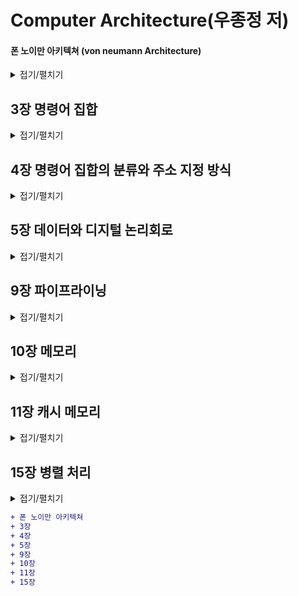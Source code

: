Computer Architecture(우종정 저)
==========

#### 폰 노이만 아키텍쳐 (von neumann Architecture)
<details>
  <summary>접기/펼치기</summary>

ENIAC 개발 프로젝트의 고문 존 폰 노이만John von Neumann이 제안한 `프로그램 내장식 컴퓨터 stored program computer` 입니다. 컴퓨터 내부에 프로그램과 데이터를 저장하여 컴퓨터가 필요한 내용을 순서에 따라 인출하고 해독하도록 구성하였습니다.

<img src="https://upload.wikimedia.org/wikipedia/commons/thumb/e/e5/Von_Neumann_Architecture.svg/1920px-Von_Neumann_Architecture.svg.png" height = "300" width = "600">

[위키](https://ko.wikipedia.org/wiki/%ED%8F%B0_%EB%85%B8%EC%9D%B4%EB%A7%8C_%EA%B5%AC%EC%A1%B0)

</details>

## 3장 명령어 집합

<details>
  <summary>접기/펼치기</summary>
  
- 명령어는 CPU가 사용하는 언어이고, `명령어 집합 Instruction Set`은 특정 CPU를 위해 정의된 명령어 모음을 의미합니다. `명령어 집합 구조 Instruction Set Architecture`는 작성된 프로그램과 그 프로그램을 수행할 컴퓨터 하드웨어 사이의 인터페이스에 대한 정의 혹은 명세라고 볼 수 있습니다. 명령어 집합 구조는
  - 컴퓨터 하드웨어가 어떤 연산을 수행할 수 있고, 각 연산에 어떤 데이터가 필요한지를 명시합니다.
  - 사용할 수 있는 데이터의 표현 방식, 즉 `데이터 형식data type`을 명시합니다.
  - 데이터의 위치에 대한 정보를 알려주는 `주소 지정 방식addressing mode`을 명시합니다.

- 일반적으로 연산은 전송/처리/제어/입출력 연산으로 구분됩니다.
  - 전송 연산 : CPU 내의 레지스터와 메모리 사이에 데이터를 교환하는 적재 및 저장 연산입니다. `LDA`, `STA` 명령어가 이에 해당됩니다.
  - 처리 연산 : `산술 논리 장치 arithmetic logic unit(ALU)` 를 사용하여 데이터를 조작하는 연산입니다. 연산의 종류에 따라 일항/이항/삼항 연산자로 구분되며 `ADD`, `SUB`와 같은 명령어가 있습니다.
  - 제어 연산 : CPU의 제어장치가 프로그램의 실행 순서를 제어하는 연산입니다. 반복문/조건문/프로시저 등에서 명령을 비순차적으로 실행할 때 `무조건 분기 unconditional branch`, `조건 분기 conditional branch`, `프로시저 호출/복귀 cal proc/ret`, `인터럽트 interrupt` 을 활용하는 것을 예로 들 수 있습니다. `HLT`, `RET` 등의 명령어가 있습니다.
  - 입출력 연산 : CPU 내의 레지스터와 외부 장치 사이의 데이터 이동을 수행하는 연산입니다. 데이터를 전송하므로 전송 연산에 포함되기도 합니다.
  
- 대부분의 명령어는 3개의 피연산자 주소를 가지기 때문에 `3-주소 명령어`라고 합니다. `누산기 Accumulator(ACC)`를 사용하는 경우, 피연산자로 누산기를 명시할 필요가 없어서 근원지 피연산자 중의 하나만 명시하므로 `1-주소 명령어`가 됩니다. `스택stack`을 사용하는 명령어는 피연산자의 대한 위치를 명시할 필요가 없기 때문에 `0-주소 명령어`가 됩니다.
  - CPU 내부에 소규모 기억장치(누산기)를 포함한다면 폰노이만 병목에 발생하는 트래픽을 크게 감소시킬 수 있습니다. 반복적으로 사용되는 데이터를 위한 메모리 접근을 줄여주고, 명령어의 길이가 축소되어 명령어 인출을 위한 트래픽이 감소되기 때문입니다.

- CPU의 기본 구성은 다음과 같습니다.
  - 제어장치는 명령어를 해석하고 실행합니다. `프로그램 계수기 PC` 와 `명령어 레지스터 IR`가 여기 포함됩니다.
  - `산술 논리 장치 arithmetic logic unit(ALU)` 는 범용 연산을 수행합니다. `누산기 ACC`가 여기 포함됩니다. 
  - `프로그램 계수기 Program counter(PC)`는 다음에 실행할 명령어의 주소를 보관하는 레지스터입니다. 명령어를 인출한 후에 명령어 길이만큼 값을 장가시켜 다음 명령어를 가리킵니다. 조건/무조건 분기 명령어를 통해 프로그램의 흐름을 변경할 수 있습니다.
  - `명령어 레지스터 instruction register(IR)` 는 가장 최근에 인출한 명령어를 보관하는 레지스터입니다.
  - `누산기 Accumulator(ACC)` 는 데이터를 일시적으로 보관하는 레지스터입니다.
  - `메모리 주소 레지스터memory address register(MAR)` 은 CPU가 메모리에 접근하기 위해 참조하려는 데이터의 주소를 버퍼를 말합니다.
  - `메모리 버퍼 레지스터memory buffer register(MBR)` 은 프로세서가 메모리로부터 읽거나 메모리에 저장할 데이터 자체를 보관하기 위한 버퍼를 말합니다. `메모리 데이터 레지스터memory data register(MDR)` 이라고도 합니다.
  - cpu가 메모리의 데이터를 읽는 것을 `적재load`, 메모리에 데이터를 기록하는 것을 `저장store` 라고 합니다. cpu가 데이터를 적재하거나 저장할 때는 MAR 과 MBR을 사용합니다.

- `프로시저procedure` 는 프로그래밍 언어 또는 사용 방법에 따라 `서브루틴subroutine`, `함수function`, `메소드method`, `서브프로그램subprogram` 으로 불리기도 합니다. 프로시저는 특정 작업을 하나의 패키지처럼 수행하기 위한 일련의 명령어를 의미하며, 이때 명령어를 모듈화하여 사용합니다. 특정 작업이 필요한 곳이라면 어디에서든지 몇 번이라도 호출할 수 있습니다.
  - 프로그램의 중복된 코드를 줄이며, `코드 재사용률code reuse`을 높입니다.
  - 프로그램 구현의 상세 내역을 숨겨줍니다. 이를 통해 구현 내역을 추상화 시킬 수 있습니다.
  - 명령어 그룹을 프로시저의 이름으로 나타내기 때문에 프로그램의 의미를 쉽게 파악할 수 있습니다.
  - 프로시저를 호출할 때 `cal proc (proc : 프로시저 이름)` 과 같은 명령어를 사용하며 이때 `스택의 최상위Top of stack(TOS)`에 `복귀 주소 return address`를 저장합니다. 그 후 프로시저의 명령어를 전부 수행하면 `ret` 명령어를 통해 프로시저를 호출한 프로그램으로 복귀시킵니다.

</details>

## 4장 명령어 집합의 분류와 주소 지정 방식

<details>
  <summary>접기/펼치기</summary>
  
- 명령어 내부에 명시적으로 나타난 피연산자의 수에 따라 0-주소 명령어, 1-주소 명령어, 2-주소 명령어 등으로 분류합니다.
  - 0-주소 명령어는 스택 컴퓨터에서 사용됩니다. 연산자를 스택에 올려, 스택의 윗 부분의 값들을 피연산자로 활용합니다.
  - 1-주소 명령어는 누산기 컴퓨터에서 사용됩니다. 누산기의 값을 피연산자로 활용합니다.
  - 2-주소/ 3-주소 명령어는 범용 레지스터 컴퓨터에서 사용됩니다. 다수의 레지스터를 활용해 연산합니다.

- 범용 레지스터 컴퓨터 중에서 적재 명령어와 저장 명령어만 메모리에 접근할 수 있도록 제한하는 컴퓨터를 적재/저장 명령어 컴퓨터라고 합니다.
- 범용 레지스터 컴퓨터는 메모리 주소에 비해 짧은 레지스터 주소를 사용하므로 명령어의 길이가 축소되고, 또한 사용 빈도가 높은 데이터가 레지스터에 있기 때문에 메모리 트래픽이 줄어드는 효과가 큽니다.

- `워드word` 는 명령어와 데이터를 포함할 수 있는 메모리 구성 요소 중 하나이며 cpu에서 사용되는 고정 크기의 데이터 단위입니다.
- 주소 지정 단위는 아키텍처에 의해 직접 명시될 수 있는 정보의 최소 단위를 명시하며, 주소 해상도를 결정합니다. 메모리가 데이터를 담는 그릇의 집합이라고 한다면, 메모리 주소는 그릇에 붙이는 번호표이고, 주소지정 단위는 그릇의 크기를 뜻합니다.

- 메모리 정렬은 데이터와 명령어가 자신의 길이에 대한 배수의 주소에 위치하도록 강제하는 방식으로, 컴퓨터를 구현할 때 실행 속도를 높이기 위해 필요한 사항입니다.
  - 2바이트로 구성된 명령어와 데이터는 2의 배수로 시작되는 주소를 갖고
  - 4바이트로 구성된 명령어와 데이터는 4의 배수로 시작되는 주소를 갖도록 강제합니다.
- 엔디언은 하나의 워드에포함된 바이트를 배열하는 방법을 의미합니다. 빅 엔디언 방식은 큰 단위의 바이트가 앞자리에 위치하고, 리틀 엔디언 방식은 작은 단위의 바이트가 앞자리에 위치합니다.

- 주소 지정 방식은 명령어의 일부를 사용하여 데이터가 실제 위치한 유효 주소를 결정하는 방법입니다.
  - 즉치 주소 지정 방식/ 묵시 주소 지정 방식/ 레지스터 직접 주소 지정 방식/ 직접 주소 지정 방식 등으로 나뉘어 집니다.
  
- `RISC reduced instruction set computer` 구조는 자주 사용하는 소수의 명령어만을 명령어 집합에 포함하여 하나의 사이클에 실행시키는 방식의 아키텍쳐입니다.
  - RISC 구조의 명령어는 기계어에 가까운 구조로서 소프트웨어를 강조합니다.
  - 단순한 명령어는 하나의 사이클 내에서 실행할 수 있으며, 또한 짧은 사이클 시간도 허용하기 때문에 `파이프라인pipeline` 구현에 적합합니다.
  - 단순한 명령어는 `마이크로 명령어microinstruction`와 거의 일치하며 복잡한 명령어도 단순 명령어의 조합으로 구현합니다.
  - 짧은 사이클 시간을 가집니다. 단순 명령어를 실행하는 데이터 경로가 간단하므로 명령어 실행에 필요한 사이클 시간이 짧습니다.
  - 적재 저장 구조를 사용합니다.
  - 고정된 길이의 명령어/ 단순 명령어 형식은 명령어를 빠르게 해독할 수 있게 합니다.
  - 제한된 종류의 주소 지정 방식. 데이터의 유효 주소를 계산할 필요가 없거나 계산 속도를 향상시킵니다.
  - `하버드 아키텍쳐havard architecture`. 명령어와 데이터가 독립적인 경로를 사용하기 때문에 메모리 대역폭이 증가합니다.
    - 하버드 아키텍쳐는 명령어와 데이터가 사용하는 데이터 경로를 분리하는 구조입니다. 데이터와 명령어가 데이터 경로, 메모리를 공유하는 폰 노이만 아키텍쳐와는 대조되는 형식입니다.
      - 메모리를 2개로 분할하여 명령어와 별도의 메모리에 저장합니다.
      - cpu의 제어장치와 연산장치를 별도의 버스로 각각 연결하여 명령어와 데이터를 병렬로 인출합니다.
- `CISC complex instruction set computer` 구조는 강력하고 복잡한 명령어까지 명령어 집합에 포함하여 코드 밀도를 높이는 아키텍쳐입니다.
  - CISC 구조는 고급언어에 가까운 구조로서 하드웨어를 강조합니다.
  - 복잡한 명령어를 사용하기 위해 가변 명령어 형식을 활용할 수 밖에 없는 특징을 가집니다. 피연산자의 개수가 고정되지 않으며, 많은 종류의 주소 지정 방식을 동반하고, 명령어의 길이를 알 수 없습니다.
  - 복잡한 프로그램 제어는 제어장치의 구성과 `파이프라인pipeline` 구현에 영향을 끼쳐, CISC 같은 경우 복잡하고 강력한 명령어가 실행시간을 증가시킵니다.
  - 컴퓨터의 성능에 있어 최종적으로 고려해야 할 것은 `CPI cycle per instruction`나 사이클 시간이 아니라 애플리케이션 실행 시간입니다. 이에 대해서 CISC가 RISC에 대해 항상 비효율적이라고 볼 수 없으며 최근에는 RISC와 CISC을 범용적으로 사용하는 추세입니다.
  
| 구분 | RISC | CISC |
|:---: | :---: | :---: |
|명령어 형식 | 고정적 | 가변적 |
|명령어 종류 | 적음 | 많음|
|명령어 길이 | 고정적 | 가변적 |
|적재/저장 구조 | 사용 | 미사용 |
|주소 지정 방식 | 단순하고 소수 | 복잡하고 다수|
|회로 구성 | 단순함 | 복잡함|
|장점 | 구현 용이, 파이프라이닝에 효율적 적용 | 호환성 양호, 코드 밀도 양호|
|예 | MIPS, ARM, PowerPC | 인텔x86, DEC VAX 11/780 |

</details>

## 5장 데이터와 디지털 논리회로

<details>
  <summary>접기/펼치기</summary>

- 유부호 정수의 표현 방법은 부호-크기 방식, 2의 보수 방식, 1의 보수 방식, 초과 코드 방식 등이 있습니다.
  - 부호-크기 방식은 가장 왼쪽 비트를 부호비트로 사용하고 나머지 비트는 크기로 사용합니다. 왼쪽 비트가 0일때 양수 1일때 음수를 나타냅니다.
    - 부호 비트만 바꾸면 음수를 양수로, 양수를 음수로 변환할 수 있습니다.
  - 1의 보수 방식은 음수를 표현하기 위해 각 비트를 0과 1 사이에 상호 반전하는 것입니다.
  - 부호-크기 방식과 1의 보수 방식은 양수와 음수 사이의 변환이 쉽지만 0이 2개 존재합니다.
  - 2의 보수 방식은 음수를 표현할 때 1의 보수값에서 +1을 합니다. 양수와 음수 사이의 변환이 복잡하지만 0은 하나입니다.
    - 그런데 0에 대한 표현의 유일성이 범위의 대칭성보다 더 중요하기 때문에 대부분의 아키텍처는 2의 보수 방식을 사용한다.
    - 2의 보수는 부호-크기 방식이나 1의 보수 방식과 달리 (int)의 경우 -2^31 부터 +2^31 - 1 을 표현할 수 있습니다. 

##### 4비트 유부호 정수 표현 방식
| 10진수 | 부호-크기 | 2의 보수 | 1의 보수 |
|:---: | :---: | :---: | :---: |
|+7| 0111 | 0111 | 0111 |
|+6| 0110 | 0110 | 0110 |
|+5| 0101 | 0101 | 0101 |
|+4| 0100 | 0100 | 0100 |
|+3| 0011 | 0011 | 0011 |
|+2| 0010 | 0010 | 0010 |
|+1| 0001 | 0001 | 0001 |
|+0| 0000 | 0000 | 0000 |
|-0| 1000 | - | 1111 |
|-1| 1001 | 1111 | 1110 |
|-2| 1010 | 1110 | 1101 |
|-3| 1011 | 1101 | 1100 |
|-4| 1100 | 1100 | 1011 |
|-5| 1101 | 1011 | 1010 |
|-6| 1110 | 1010 | 1001 |
|-7| 1111 | 1001 | 1000 |
|-8| - | 1000 | - |

- IEEE-754 표준에서 float은 1개의 부호비트, 8개의 지수 비트, 23개의 가수 비트를 가집니다. (double의 경우 부호 1, 지수 11, 가수 52)
  - 가수 부분을 표현할 때, 가장 왼쪽의 숫자는 반드시 1 이므로 이 부분은 따로 비트로 표현하지 않습니다. 이를 잠복 비트(hidden bit)라고 합니다.
  - 부호 S, 가수 M, 지수 E 에 대하여 실수 값 V 는 : V = (-1)^S * (1.M) * 2^(E - 127)
    - 예를 들어 float : C0C0000 에 대해 S = 1, E = 10000001, M = 10000000000000000000000 => V = (-1)^1 * (1.M) * 2 ^ (129 - 127) = -1 * 1.5 * 2^2 = -6.0 (여기서 1.M은 비트표현)
    
- BCD 코드는 2진화 10진 코드라고 불리며 숫자, 알파벳, 특수 기호를 나타내기 위해 6비트로 구성된 코드입니다.
- ASCII 코드는 미국 정보 교환 표준 부호(American Standard Code for Information Interchange)의 줄임말이며 미국 국립표준연구소(ANSI american national standards institute) 가 제정한, 알파벳을 사용하는 대표적인 문자코드입니다.
- 유니코드는 ASCII 코드와 같은 8비트 코드는 영문자를 부호화하기에는 문제가 없지만 한글, 한자, 일본어등 다양한 문자를 표현하는데 가지는 한계를 극복하고자 등장하였습니다.
  - 다국적 문자체계를 표현하기 위해 16비트 체계로 구성한 코드로서 만국 공통의 국제 문자 부호 체계(UCS universal Code System)을 의미합니다.

</details>

## 9장 파이프라이닝

<details>
  <summary>접기/펼치기</summary>

- `파이프라이닝pipelining` 은 명령어 처리 동작을 단계별로 나누고 이를 중첩적으로 수행함으로써 성능을 향상시키는 컴퓨터 기술입니다. 데이터 경로를 여러 단계로 분할하여 명령어가 수행할 작업을 병행 처리합니다.

- 파이프라이닝 기법에서는 다수의 명령어가 동시에 실행되기 때문에 임의의 단계에서 실행 중인 명령어가 다른 단계의 자원을 사용할 수 없습니다.
- 파이프라인이 이상적인 성능 향상을 도모하려면 무시할 수 있을 정도로 작은 래치 지연 시간, 충분한 데이터, 동일한 크기의 파이프라는 조건을 만족해야 하며, 명령어나 데이터 사이의 의존성에 의한 해저드가 없어야 합니다.

- 해저드는 명령어나 데이터가 준비되지 않아서 파이프라인을 멈춰야 하거나 새로운 명령어를 파이프라인에 투입할 경우 잘못된 결과가 초래되는 모든 상황이나 조건을 뜻합니다.
  - 해저드는 크게 구조적 해저드, 데이터 해저드, 명령어 해저드로 구분됩니다.
  - `구조적 해저드structural hazard`는 파이프라인에서 실행 중인 2개 이상의 명령어가 동일한 하드웨어 자원을 동시에 필요로 하여 파이프라인을 멈춰야 하는 상황을 뜻합니다. `자원 해저드resource hazard` 라고도 합니다.
  - `데이터 해저드 data hazard`는 연산할 데이터가 준비되지 않아서 파이프라인을 멈춰야 하는 모든 상황이나 조건을 뜻합니다. `데이터 종속data dependency`이라고도 합니다.
    - 쓰기 후 읽기(RAW read after write), 읽기 후 쓰기(WAR write after read), 쓰기 후 쓰기(WAW write after write) 로 구분됩니다.
    - 주로 선행 명령어나 후행 명령어의 동작에 의해 데이터가 갱신되고 이후 갱신된 데이터를 읽을 때 문제가 발생하는 상황을 일컫습니다.
  - `명령어 해저드instruction hazard`는 실행할 명령어가 결정되지 않았거나 준비되지 않아서 파이프라인을 멈춰야 하는 상황이나 조건으로 `분기 해저드branch hazard`, `제어 해저드control hazard`라고도 합니다.
  - 해저드를 해결하기 위한 방법으로 `전방 전달forwarding`, `지연 적재 delayed slot`, `지연 분기delayed branch`, `분기 예측branch prediction`등 을 활용합니다.

</details>

## 10장 메모리

<details>
  <summary>접기/펼치기</summary>

- `메인 메모리main memory`란 명령어 집합에 의해 정의된 메모리로서 **실행될 프로그램과 데이터가 머무는 장소**를 의미합니다.
  - Cpu 와 메모리는 물리적으로 메인보드의 `노스브리지north bridge`를 통해 서로 연결됩니다. 논리적으로는 주소버스와 데이터버스에 의해 연결되었다고 볼 수 있습니다.
  - 메모리로는 주로 DRAM이 사용되며, CPU는 `메모리 버퍼 레지스터 MBR memory buffer register`와 `메모리 주소 레지스터 MAR memory address register` 를 사용하여 메모리와 데이터를 교환합니다.

- 최대 메모리 용량은 주소 지정 기법에 달려 있습니다. 16비트 주소를 사용하는 컴퓨터의 최대 메모리 용량은 2^16 = 64K 이며, 32비트의 경우 4G 입니다.
- 데이터 버스는 일반적으로 컴퓨터가 사용하는 워드의 크기, 즉 메모리에 접근할 때마다 CPU 사이에 이동하는 데이터의 크기를 결정합니다.
  - 예를 들어, 데이터버스가 16비트라면 워드의 크기도 16비트이며 데이터버스가 32비트이면 워드의 크기도 32비트입니다.
  
- 메모리 지연 시간에는 메모리 접근 시간과 메모리 사이클 시간이 있습니다. 
  - `메모리 접근 시간memory access time`은 데이터 요청부터 데이터 도착까지의 시간입니다
  - `메모리 사이클 시간memory cycle time`은 연속된 데이터 2개의 읽기/쓰기 요청에 대한 시간 간격입니다.
  
- `RAM random access memory`는 `DRAM dynamic random access memory`과 `SRAM static random access meemory` 두 종류로 나누어 집니다.
  - DRAM의 경우 메모리 셀은 시간이 지남에 따라 누전되어 데이터가 사라지므로 데이터 유실을 막으려면 DRAM을 주기적으로 재충전해야 합니다.
  - RAM은 휘발성 메모리이므로 데이터를 유지하려면 전원이 필요합니다.

| 구분 | DRAM | SRAM |
|:---: | :---: | :---: |
|속도|느림|빠름|
|비트당 가격|저렴|비쌈|
|밀도|높음|낮음|
|전력 소모|적음|많음|
|재충전|필요 | 불필요|
|용도|메인 메모리|캐시|

- 메모리는 일반적으로 메모리 셀의 이차원 배열로 구성됩니다.
  - n 비트 주소와 m 비트 데이터를 가진 메모리 배열은 행이 2^n 개, 열이 m 개이므로, 2^n * m DRAM 이라고 합니다.
  
- `ROM read only memory`은 기본적으로 한 번 기록하면 데이터를 변경할 수 없는 메모리이지만, 데이터를 삭제하거나 기록할 수 있는 `PROM programmable ROM`, `EPROM erasable PROM`, `EEPROM electically erasable PROM` 등 다양한 변종이 있습니다.
  - RAM과 달리 비휘발성 메모리이므로 컴퓨터의 기본 구성에 대한 정보나 초기화 루틴, 부팅 프로그램의 경우 ROM 에 저장됩니다.
  
- 프로그램은 주소 공간의 일부에서 일정한 시간 동안 그룹 형태로 참조되는 경향이 있습니다. 이를 `지역성의 원리 principle of locality` 혹은 `참조의 지역성 locality of references`라 하며 두 가지 종류가 있습니다.
  - `시간적 지역성 temporal locality` 는 최근의 참조된 명령어나 데이터가 가까운 미래에 다시 참조되는 경향을 말합니다.
  - `공간적 지역성 spatial locality` 는 최근의 참조된 명령어나 데이터의 이웃이 가까운 미래에 참조되는 경향을 말합니다.
    - 예를 들어 특정 컨테이너 자료구조를 순회하는 경우 공간적 지역성이 나타납니다.

- 컴퓨터 메인 메모리로 사용되는 DRAM의 성능은 많이 향상되었지만, CPU의 빠른 속도를 따라가지 못하고 있습니다. 이런 CPU와 메모리의 속도 차이를 극보하기 위해 `계층적 메모리hierarchical memory` 시스템이 고안되었습니다.
  - 소용량의 속도가 빠른 메모리는 cpu에 가깝게 배치하고, 느리지만 대용량의 메모리를 cpu에 멀리 배치한 계층 구조입니다.
  - 메모리 계층 구조의 궁극적인 목적은 유효 접근 시간을 줄이는 것입니다. 

| 구분 | 레지스터 | 캐시 메모리 | 메모리 | 보조 기억 장치 |
|:---: | :---: | :---: | :---: | :---: |
| 전형적인 용량 | < 1KB | < 16MB | < 16GB | > 100GB |
| 구현 기술 | 다중 포트를 가진 맞춤 메모리, CMOS | 온칩이나 오프칩 CMOS 또는 SRAM | DRAM | 자기디스크, SSD |
| 접근 시간(ns) | 0.15 ~ 0.30 | 0.5 ~ 15 | 30 ~ 200 | 5,000,000 |
| 대역폭(MB/s) | 100.000 ~ 1.000.000 | 10.000 ~ 40.000 | 5.000 ~ 20.000 | 50 ~ 500 |
| 관리 | 컴파일러 | 하드웨어 | 운영체제 | 운영체제 또는 조작원 |

</details>

## 11장 캐시 메모리

<details>
  <summary>접기/펼치기</summary>

- 메인 메모리는 cpu에 비해 속도가 매우 느리기 때문에 메모리에 접근할 때마다 cpu를 효율적으로 사용할 수 없습니다. 이런 점을 보완하고자 cpu와 메모리 사이의 속도 차이를 줄이기 위해 고속 메모리인 `캐시 메모리 cache memory`를 완충 장치로 사용합니다. 
  - 캐시 메모리는 cpu와 메모리 사이의 속도 차이를 줄이기 위한 고속 메모리로 컴퓨터의 기능과는 관계가 없고 성능에만 영향을 미칩니다.
  - 일반적으로 컴퓨터 시스템은 캐시 메모리를 조작할 수 있는 명령어를 프로그래머에게 제공하지 않습니다.

- 캐시 메모리를 포함하는 컴퓨터 시스템의 경우, 메모리에 접근할 때 먼저 캐시에 접근하여 원하는 명령어나 데이터의 존재 여부를 확인합니다.
  - 이때 원하는 항목이 캐시에 있다면 `적중hit`, 없다면 `실패miss`라고 합니다.
  - 캐시의`적중률hit ratio`은 요청한 데이터를 캐시에서 찾을 확률을 의미합니다. `캐시 적중 횟수 / 전체 메모리 참조 횟수` 로 정의합니다.

- 캐시는 메모리보다 용량이 작기 때문에 다수의 메모리 블록이 동일한 캐시 블록에 사상됩니다. 따라서 메모리 블록을 캐시 속에 어떻게 배치하는지에 관한 전략도 중요합니다.
  - 블록 사상 방식은 캐시 블록과 메모리 블록을 대응시키는 방식으로 직접 사상, 완전 연관 사상, 집합 연관 사상 등이 있습니다.
  - 블록 교체 방식은 캐시 실패가 발생하고 캐시 메모리에 적절한 빈 블록이 없을 때 사용 중인 캐시 블록 가운데 어느 것을 교체할지를 결정하는 방식입니다.
    - 무작위, 선입선출, 최소 최근 사용 방식 등이 있습니다.
  - 블록 갱신 방식은 캐시 메모리의 데이터가 수정되었을 때 대응하는 메모리 블록에 대한 갱신 시점을 결정하며, 즉시 쓰기와 나중 쓰기 등이 있습니다.

</details>

## 15장 병렬 처리

<details>
  <summary>접기/펼치기</summary>

- 단일 프로세서를 활용하는 구조의 경우, 아래와 같은 한계점을 지닙니다.
  - 병행적으로 수행될 명령어의 개수를 증가시키는 것은 프로세서의 내부 회로를 복잡하게 만들고 발열을 초래하므로 집적회로에 대한 공정상의 문제가 발생합니다.
  - 클록 속도를 높이면 전력 소모량이 많아져서 발열을 초래하므로 집적회로에 대한 공정상의 문제가 발생합니다.
  - 트랜지스터 사이에 이동하는 전자의 속도가 `RC 지연resistance capacitance delay`, 즉 저항과 커패시턴스capacitance에 의해 제한됩니다. 
    - 프로세스의 성능을 개선하기 위해 칩 밀도를 높이면 저항과 커패시턴스가 증가하므로 오히려 성능이 떨어질 수 있습니다.

- 병령 처리는 다수의 프로그램이나 하나의 프로그램에서 분할된 다수의 프로그램 조각을 다수의 프로세서에 분산 실행함으로써 처리 속도를 향상하는 기술입니다.
  - 전력은 전압의 제곱에 비례하기 때문에 2개의 저전압 프로세서가 1개의 고전압 프로세서보다 전력 소모량이 적습니다. 따라서 병렬 처리는 전력 소모를 줄입니다.
  
- n개의 프로세서를 사용하여 병렬로 처리하면 이론상 최대 n배까지 성능을 향상시킬 수 있지만 아래와 같은 한계점으로 인해 실제 n배까지의 성능 향상은 어렵습니다.
  - 프로그램의 분할 - 병렬 처리를 위해 프로그램의 모든 부분을 분할할 수 있는 것은 아닙니다. 일반적으로 프로그램은 순차적으로 처리해야 할 많은 부분을 포함하는데 프로세스의 이용률을 극대화하려면 순차적으로 처리할 부분을 최소화할 수 있는 병렬 알고리즘이 필요합니다.
  - 분할된 프로그램을 프로세서에 배정하는 스케쥴링 - 독립적으로 실행될 수 있는 작업도 존재하지만, 어떤 작업은 다른 작업이 시작되기 전에 완료되어야 합니다. 또한 대부분의 프로그램 조각을 일부 프로세서가 처리한다면 병렬 처리 효과를 얻기 힘듭니다.
  - 공유 자원의 경합에 대한 중재 및 공유 데이터의 동기화 - 분할된 문제를 다수의 프로세서가 동시에 처리하려면 흔히 프로세서 사이에 데이터를 공유하거나 교환해야 합니다. 이 경우 다수의 프로세서가 공유 자원에 동시에 접근하려는 상황에 대비한 매커니즘이 필요합니다.
  
- Flynn 분류법은 2개의 다른 독립적인 개념인 `명령어 스트림instruction stream`과 `데이터 스트림data stream`을 기준으로 컴퓨터를 분류합니다.
  - 명령어 스트림은 컴퓨터에 의해 수행되는 연속적인 명령어 그룹을 의미하고, 데이터 스트림은 명령어 스트림에 의해 호출되는 연속적인 데이터 그룹을 의미합니다.
  
- Flynn 분류법은 두 가지 스트림에 대한 구조를 네 가지 경우로 분류합니다.
  - `단일 명령어 스트림 단일 데이터 스트림 SISD single instruction stream/single data stream` 구조
    - 하나의 명령어가 하나의 데이터를 한 번에 처리하는 컴퓨터 시스템 구조를 말합니다. 단일 프로세서를 가진 폰노이만 구조가 여기 해당됩니다.
    - SISD 구조는 파이프라이닝이나 슈퍼스칼라와 같은 방법으로 성능을 향상할 수 있습니다.
  - `단일 명령어 스트림 다중 데이터 스트림 SIMD single instruction stream/multiple data stream` 구조
    - 하나의 명령어가 다수의 데이터를 동시에 처리하는 컴퓨터 시스템 구조를 말합니다.
    - 하나의 제어장치와 다수의 처리장치로 구성되며, 배열 프로세서나 벡터 프로세서가 여기에 해당됩니다.
  - `다중 명령어 스트림 단일 데이터 스트림 MISD multiple instruction stream/single data stream` 구조
    - 다수의 명령어 스트림이 하나의 데이터를 처리하는 컴퓨터 시스템을 말합니다. MISD 구조는 아직까지 구현되지 않았으며 실용적인 측면에서 존재하기 어렵습니다.
  - `다중 명령어 스트림 다중 데이터 스트림 MIMD multiple instruction stream/multiple data stream` 구조
    - 다수의 명령어 스트림이 다수의 데이터를 처리하는  컴퓨터 시스템 구조를 말합니다.
    - MIMD 구조는 매우 광범위하고 대부분의 병렬 처리가 여기 속합니다. SIMD 구조보다 설계가 복잡하지만 융통성이 큰 MIMD 구조의 모든 프로세서는 상호 연결망(IN interconnection network)으로 연결됩니다.
    - MIMD 구조는 프로세서-메모리 인터페이스 수준에서 구현된 `다중 프로세서 시스템 multiprocessor system`과 시스템 수준에서 구현된 `다중 컴퓨터 시스템multi-computer system` 등이 있습니다. 다중 프로세서 시스템은 다수의 cpu를 가진 하나의 컴퓨터이지만, 다중 컴퓨터 시스템은 다수의 컴퓨터로 구성됩니다.
    
- SIMS 방식의 대표적인 예로 벡터 프로세서와 GPU가 있습니다. 벡터 프로세서는 호스트 컴퓨터로부터 행렬 연산과 같은 대규모 연산 작업을 의뢰받아 고속으로 처리하는 보조 프로세서로 사용됩니다. GPU는 그래픽 작업을 수행하는 데 특화된 프로세서입니다.

- 다중 프로세서 시스템은 다수의 프로세서가 시스템 메모리나 주변장치의 일부 혹은 전부를 공유합니다. 프로세서 상의 상호작용 정도가 높기 때문에 `강결합 시스템tightly coupled system`, `밀결합 시스템` 이라고 합니다.
  - 모든 프로세서에 단일 메모리 주소 공간을 제공하며 메모리를 공유하기 때문에 모든 프로세서가 적재 및 저장 명령을 통해 메모리의 어디에든 접근할 수 있습니다.
  - 또한 메모리 모듈을 공유하므로 `공유 메모리 다중 프로세서 shared memory multiprocessor` 라고도 합니다.
  - 프로세서 사이의 데이터 교환 매커니즘이 필요 없습니다.
  - 프로그램 실행 중에 프로세서에 작업을 균등하게 분배할 수 있으므로 프로세서의 이용률을 극대화할 수 있습니다.
  - 모든 프로세서가 단일 주소 공간을 사용하므로 기존 프로그램을 병렬 처리에 쉽게 활용할 수 있습니다.
  - 프로세서와 메모리 모듈 사이의 통신량이 많으면 프로세서 - 메모리 상호 연결망에 과도한 트래픽이 발생할 수 있습니다. 따라서 대역폭이 높은 상호 연결망이 아니라면 병목 현상이 나타날 수 있습니다.
  - 다수의 프로세서가 동일한 영역의 메모리에 동시에 접근할 경우 충돌이 발생할 수 있습니다. 특히 많은 프로세서가 연속적으로 접근해야 할 데이터가 있다면 성능이 크게 저하될 수 있습니다.

- 다중 컴퓨터 시스템은 `약결합 시스템loosely coupled system`, 소결합 시스템 이라고도 합니다.
  - 메모리 모듈을 공유하지 않고 별도로 가지고 있으므로 `분산 메모리 컴퓨터 distributed memory computer 시스템` 이라고도 합니다. 오늘날에는 다중 컴퓨터 시스템 방식으로 `클러스터cluster`가 널리 사용되고 있습니다.
  - 다중 컴퓨터 시스템은 지리적으로 분산될 수 있는 다수의 독립된autonomous 컴퓨터로 구성되며, 각 프로세서는 자신의 지역 메모리와 주변장치를 가지고 있습니다. 공유하는 메모리가 없어 다른 프로세서의 메모리에는 접근할 수 없습니다.
  - 다중 프로세서 시스템에 비해 아래의 장점을 가집니다.
    - 버스 경합이 거의 없습니다. 각 프로세서가 다른 프로세서의 간섭 없이 자신의 지역 메모리를 충분한 대역폭으로 사용할 수 있기 때문입니다.
    - 공유 버스가 없으므로 노드의 개수에 대한 제한이 없습니다. 따라서 시스템의 크기가 노드를 연결하는 상호 연결망에 좌우됩니다.
    - 다른 프로세서의 지역 메모리를 수정할 수 없으므로 캐시 일관성 문제에서 자유롭습니다.
  - 그러나 프로세서 사이의 통신이 매우 복잡할 경우 단점이 있습니다.
    - 다른 프로세서의 메모리에 있는 데이터가 필요하면 다른 프로세서와 메시지를 통해 교환해야 하므로 빈번한 메시지 교환이 발생할 경우 성능이 떨어질 수 있습니다.
    - 상호 메시지를 교환하는 독립적인 태스크의 집합으로 프로그램을 구성해야 하므로 프로그래밍에 대한 부담이 큽니다.

</details>

```diff
+ 폰 노이만 아키텍쳐
+ 3장
+ 4장
+ 5장
+ 9장
+ 10장
+ 11장
+ 15장
```
